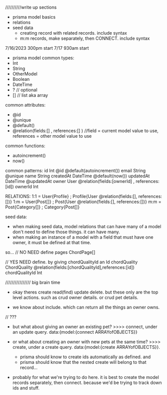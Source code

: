 //////////write up sections

- prisma model basics
- relations
- seed data
  - creating record with related records. include syntax
  - m:m records, make separately, then CONNECT. include syntax

7/16/2023 300pm start
7/17 930am start

- prisma model
  common types:
- Int
- String
- OtherModel
- Boolean
- DateTime
- ? // optional
- [] // list aka array

common attributes:

- @id
- @unique
- @default()
- @relation(fields:[] , references:[] ) //field = current model value to use, references = other model value to use

common functions:

- autoincrement()
- now()

common patterns:
id Int @id @default(autoincrement())
email String @unique
name String
createdAt DateTime @default(now())
updatedAt DateTime @updatedAt
owner User @relation(fields:[ownerId] , references:[id])
ownerId Int

RELATIONS:
1:1 = User{Profile} ; Profile{User @relation(fields:[], references:[])}
1:m = User{Post[]} ; Post{User @relation(fields:[], references:[])}
m:m = Post{Category[]} ; Category{Post[]}

seed data:

- when making seed data, model relations that can have many of a model don't need to define those things. it can have many.
- when making an instance of a model with a field that must have one owner, it must be defined at that time.

so...
// NO NEED define
pages ChordPage[]

// YES NEED define. by giving chordQualityId an Id
chordQuality ChordQuality @relation(fields:[chordQualityId],references:[id])
chordQualityId Int

////////////////
big brain time

- okay theres create read(find) update delete. but these only are the top level actions. such as crud owner details. or crud pet details.

- we know about include. which can return all the things an owner owns.

// ???

- but what about giving an owner an existing pet? >>>> connect, under an update query. data:{model:{connect ARRAYofOBJECTS}}
- or what about creating an owner with new pets at the same time? >>>> create, under a create query. data:{model:{create ARRAYofOBJECTS}}.

  - prisma should know to create ids automatically as defined. and
  - prisma should know that the nested create will belong to that record...

- probably for what we're trying to do here. it is best to create the model records separately, then connect. because we'd be trying to track down ids and stuff.
